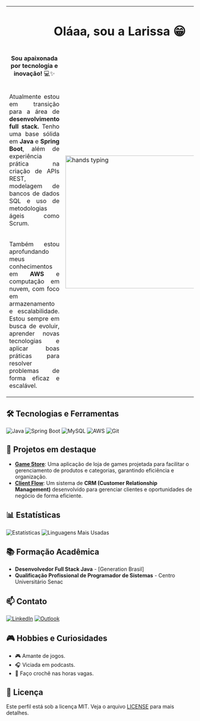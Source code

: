 <table style="width: 100%; border-collapse: collapse;">
  <tr>
    <td colspan="2" style="text-align: center; vertical-align: middle;">
     <h1 align="center"> Oláaa, sou a Larissa 😁</h1>
    </td>
  </tr>
  <tr>
    <td style="text-align: justify;">
    <p align="center"><strong>Sou apaixonada por tecnologia e inovação!</strong> 💻✨<br><br></p>
      Atualmente estou em transição para a área de <strong>desenvolvimento full stack.</strong>
      Tenho uma base sólida em <strong>Java</strong> e <strong>Spring Boot</strong>, além de experiência prática 
      na criação de APIs REST, modelagem de bancos de dados SQL e uso de metodologias ágeis 
      como Scrum.<br><br>

   Também estou aprofundando meus conhecimentos em <strong>AWS</strong> e computação em nuvem, 
      com foco em armazenamento e escalabilidade. Estou sempre em busca de evoluir, aprender novas tecnologias 
      e aplicar boas práticas para resolver problemas de forma eficaz e escalável. 
    </td>
    <td>
      <img src="https://s4.ezgif.com/tmp/ezgif-40ea2ea8fc7222.gif" 
           alt="hands typing" width="443" height="357">
    </td>
  </tr>
  
</table>

<!-- Abaixo, a seção de markdown do GitHub estará ótima -->
## 🛠️ Tecnologias e Ferramentas

![Java](https://img.shields.io/badge/Java-ED8B00?style=for-the-badge&logo=openjdk&logoColor=white)
![Spring Boot](https://img.shields.io/badge/Spring_Boot-6DB33F?style=for-the-badge&logo=spring&logoColor=white)
![MySQL](https://img.shields.io/badge/MySQL-4479A1?style=for-the-badge&logo=mysql&logoColor=white)
![AWS](https://img.shields.io/badge/AWS-232F3E?style=for-the-badge&logo=amazon-aws&logoColor=white)
![Git](https://img.shields.io/badge/Git-F05032?style=for-the-badge&logo=git&logoColor=white)

## 🚀 Projetos em destaque

- **[Game Store](https://github.com/larissamata/gameStore)**: Uma aplicação de loja de games projetada para facilitar o gerenciamento de produtos e categorias, garantindo eficiência e organização.
- **[Client Flow](https://github.com/larissamata/ClientFlow)**: Um sistema de **CRM (Customer Relationship Management)** desenvolvido para gerenciar clientes e oportunidades de negócio de forma eficiente.

## 📊 Estatísticas

![Estatísticas](https://github-readme-stats.vercel.app/api?username=larissamata&show_icons=true&theme=radical)
![Linguagens Mais Usadas](https://github-readme-stats.vercel.app/api/top-langs/?username=larissamata&layout=compact&theme=radical)

## 📚 Formação Acadêmica

- **Desenvolvedor Full Stack Java** - [Generation Brasil] 
- **Qualificação Profissional de Programador de Sistemas** - Centro Universitário Senac

## 📫 Contato

[![LinkedIn](https://img.shields.io/badge/LinkedIn-0077B5?style=for-the-badge&logo=linkedin&logoColor=white)](https://www.linkedin.com/in/larissa-mata/)
[![Outlook](https://img.shields.io/badge/Microsoft_Outlook-0078D4?style=for-the-badge&logo=microsoft-outlook&logoColor=white)](mailto:larissa_mata@outlook.com)

## 🎮 Hobbies e Curiosidades

- 🎮 Amante de jogos.
- 🎧 Viciada em podcasts.
- 🧶 Faço crochê nas horas vagas.

## 📜 Licença

Este perfil está sob a licença MIT. Veja o arquivo [LICENSE](LICENSE) para mais detalhes.
